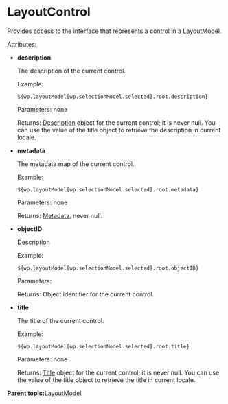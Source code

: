 # LayoutControl

Provides access to the interface that represents a control in a LayoutModel.

Attributes:

-   **description**

    The description of the current control.

    Example:

    ```
    ${wp.layoutModel[wp.selectionModel.selected].root.description}
    ```

    Parameters: none

    Returns: [Description](themeopt_el_bean_description.md) object for the current control; it is never null. You can use the value of the title object to retrieve the description in current locale.

-   **metadata**

    The metadata map of the current control.

    Example:

    ```
    ${wp.layoutModel[wp.selectionModel.selected].root.metadata}
    ```

    Parameters: none

    Returns: [Metadata](themeopt_el_bean_meta.md), never null.

-   **objectID**

    Description

    Example:

    ```
    ${wp.layoutModel[wp.selectionModel.selected].root.objectID}
    ```

    Parameters:

    Returns: Object identifier for the current control.

-   **title**

    The title of the current control.

    Example:

    ```
    ${wp.layoutModel[wp.selectionModel.selected].root.title}
    ```

    Parameters: none

    Returns: [Title](themeopt_el_bean_title.md) object for the current control; it is never null. You can use the value of the title object to retrieve the title in current locale.


**Parent topic:**[LayoutModel](../dev-theme/themeopt_el_bean_lay_model.md)

